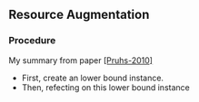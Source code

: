 ## Resource Augmentation


### Procedure
My summary from paper [[Pruhs-2010]](../../papers/PruhsS10_schedule-energy.md)
- First, create an lower bound instance.
- Then, refecting on this lower bound instance 
